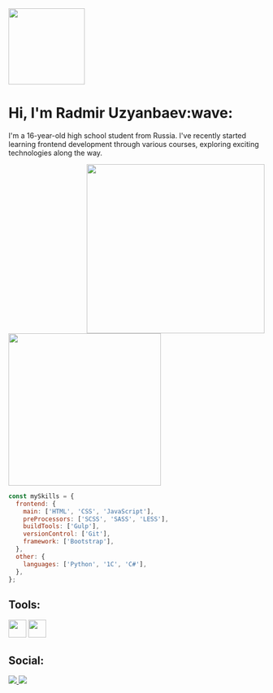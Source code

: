<div align="left">
    <img width="150" src="https://komarev.com/ghpvc/?username=uzyanbaev&color=539bf5">
</div>

<h1 align="left"><b>Hi, I'm Radmir Uzyanbaev</b>:wave:</h1> 
<p> 
    I'm a 16-year-old high school student from Russia. I've recently started learning frontend development through various courses, exploring exciting technologies along the way. 
</p>

<img src="https://camo.githubusercontent.com/402637357d803f6f384e34142fed6843959a31bc59e5272174b4e795f745a1ae/68747470733a2f2f6d65646961332e67697068792e636f6d2f6d656469612f76312e59326c6b505463354d4749334e6a4578646d67776247356c4f486c795a545a744d6a5a6c5a585a6e62574e32636e67776258597a4e476c76627a49775a6d46725958423161435a6c634431324d563970626e526c636d35686246396e61575a66596e6c666157516d593351395a772f7167515567674143335066763638377150432f67697068792e676966" align="right" width="350" height="333">

<p align="left">
  <a href="https://github.com/DenverCoder1/readme-typing-svg">
    <IMG width="300" src="https://readme-typing-svg.herokuapp.com?lines=Frontend+Developer&center=true&width=280&height=40&color=6ab2f8">
  </a>
</p>

```javascript
const mySkills = {
  frontend: {
    main: ['HTML', 'CSS', 'JavaScript'],
    preProcessors: ['SCSS', 'SASS', 'LESS'],
    buildTools: ['Gulp'],
    versionControl: ['Git'],
    framework: ['Bootstrap'],
  },
  other: {
    languages: ['Python', '1C', 'C#'],
  },
};
```

<h2 align="left"><b>Tools:</b></h2>
<p align="left">
  <img width="35" src="https://cdn.jsdelivr.net/gh/devicons/devicon/icons/vscode/vscode-original.svg" />
  <img width="35" src="https://cdn.jsdelivr.net/gh/devicons/devicon/icons/figma/figma-original.svg" />
</p>

<h2 align="left"><b>Social:</b></h2>
<p align="left">
  <a href="https://vk.com/uzyanbaev">
    <img src="https://img.shields.io/badge/вконтакте-%232E87FB.svg?&style=for-the-badge&logo=vk&logoColor=white">
  </a>
  <a href="https://www.linkedin.com/in/uzyanbaev">
    <img src="https://img.shields.io/badge/LinkedIn-0A66C2?style=for-the-badge&logo=linkedin&logoColor=white">
  </a>
</p>
